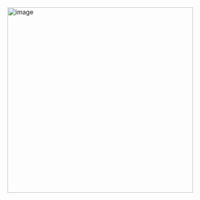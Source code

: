 <img width="417" alt="image" src="https://github.com/user-attachments/assets/9a94d7c4-df37-45cf-bd9b-d9c11b0dea55" />
